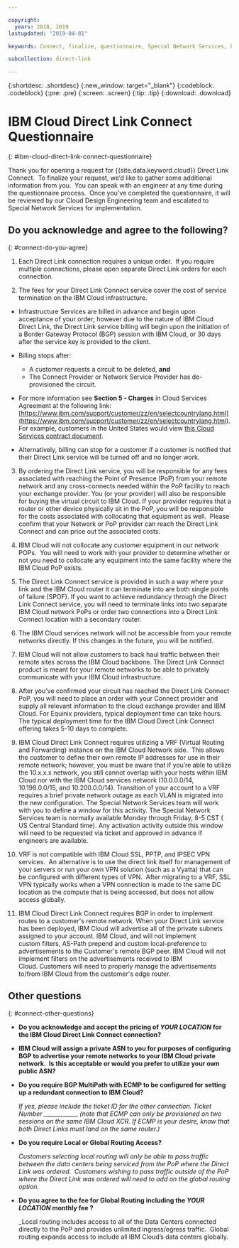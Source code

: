 ```yaml
---

copyright:
  years: 2018, 2019
lastupdated: "2019-04-01"

keywords: Connect, finalize, questionnaire, Special Network Services, billing, fees, VRF, BGP, ticket, ASN

subcollection: direct-link

---
```


{:shortdesc: .shortdesc}
{:new_window: target="_blank"}
{:codeblock: .codeblock}
{:pre: .pre}
{:screen: .screen}
{:tip: .tip}
{:download: .download}

# IBM Cloud Direct Link Connect Questionnaire
{: #ibm-cloud-direct-link-connect-questionnaire}

Thank you for opening a request for {{site.data.keyword.cloud}} Direct Link Connect.  To finalize your request, we’d like to gather some additional information from you.  You can speak with an engineer at any time during the questionnaire process.  Once you've completed the questionnaire, it will be reviewed by our Cloud Design Engineering team and escalated to Special Network Services for implementation.

## Do you acknowledge and agree to the following?
{: #connect-do-you-agree}

1. Each Direct Link connection requires a unique order.  If you require multiple connections, please open separate Direct Link orders for each connection.

2. The fees for your Direct Link Connect service cover the cost of service termination on the IBM Cloud infrastructure.

 * Infrastructure Services are billed in advance and begin upon acceptance of your order; however due to the nature of IBM Cloud Direct Link, the Direct Link service billing will begin upon the initiation of a Border Gateway Protocol (BGP) session with IBM Cloud, or 30 days after the service key is provided to the client.

 * Billing stops after:
   * A customer requests a circuit to be deleted, **and**
   * The Connect Provider or Network Service Provider has de-provisioned the circuit.
  * For more information see **Section 5 - Charges** in Cloud Services Agreement at the following link: [https://www.ibm.com/support/customer/zz/en/selectcountrylang.html](https://www.ibm.com/support/customer/zz/en/selectcountrylang.html). For example, customers in the United States would view [this Cloud Services contract document](https://www.ibm.com/support/customer/csol/contractexplorer/cloud/csa/us-en).
  * Alternatively, billing can stop for a customer if a customer is notified that their Direct Link service will be turned off and no longer work.

3. By ordering the Direct Link service, you will be responsible for any fees associated with reaching the Point of Presence (PoP) from your remote network and any cross-connects needed within the PoP facility to reach your exchange provider. You (or your provider) will also be responsible for buying the virtual circuit to IBM Cloud. If your provider requires that a router or other device physically sit in the PoP, you will be responsible for the costs associated with collocating that equipment as well.  Please confirm that your Network or PoP provider can reach the Direct Link Connect and can price out the associated costs.

4. IBM Cloud will not collocate any customer equipment in our network POPs.  You will need to work with your provider to determine whether or not you need to collocate any equipment into the same facility where the IBM Cloud PoP exists.

5. The Direct Link Connect service is provided in such a way where your link and the IBM Cloud router it can terminate into are both single points of failure (SPOF). If you want to achieve redundancy through the Direct Link Connect service, you will need to terminate links into two separate IBM Cloud network PoPs or order two connections into a Direct Link Connect location with a secondary router.

6. The IBM Cloud services network will not be accessible from your remote networks directly. If this changes in the future, you will be notified.

7. IBM Cloud will not allow customers to back haul traffic between their remote sites across the IBM Cloud backbone. The Direct Link Connect product is meant for your remote networks to be able to privately communicate with your IBM Cloud infrastructure.

8. After you’ve confirmed your circuit has reached the Direct Link Connect PoP, you will need to place an order with your Connect provider and supply all relevant information to the cloud exchange provider and IBM Cloud. For Equinix providers, typical deployment time can take hours. The typical deployment time for the IBM Cloud Direct Link Connect offering takes 5-10 days to complete.

9. IBM Cloud Direct Link Connect requires utilizing a VRF (Virtual Routing and Forwarding) instance on the IBM Cloud Network side.  This allows the customer to define their own remote IP addresses for use in their remote network; however, you must be aware that if you’re able to utilize the 10.x.x.x network, you still cannot overlap with your hosts within IBM Cloud nor with the IBM Cloud services network (10.0.0.0/14, 10.198.0.0/15, and 10.200.0.0/14). Transition of your account to a VRF requires a brief private network outage as each VLAN is migrated into the new configuration. The Special Network Services team will work with you to define a window for this activity. The Special Network Services team is normally available Monday through Friday, 8-5 CST ( US Central Standard time). Any activation activity outside this window will need to be requested via ticket and approved in advance if engineers are available.

10. VRF is not compatible with IBM Cloud SSL, PPTP, and IPSEC VPN services.  An alternative is to use the direct link itself for management of your servers or run your own VPN solution (such as a Vyatta) that can be configured with different types of VPN.  After migrating to a VRF, SSL VPN typically works when a VPN connection is made to the same DC location as the compute that is being accessed, but does not allow access globally.

11. IBM Cloud Direct Link Connect requires BGP in order to implement routes to a customer's remote network. When your Direct Link service has been deployed, IBM Cloud will advertise all of the private subnets assigned to your account. IBM Cloud, and will not implement custom filters, AS-Path prepend and custom local-preference to advertisements to the Customer's remote BGP peer. IBM Cloud will not implement filters on the advertisements received to IBM Cloud. Customers will need to properly manage the advertisements to/from IBM Cloud from the customer's edge router. 

## Other questions
{: #connect-other-questions}

* **Do you acknowledge and accept the pricing of _YOUR LOCATION_ for the IBM Cloud Direct Link Connect connection?**

* **IBM Cloud will assign a private ASN to you for purposes of configuring BGP to advertise your remote networks to your IBM Cloud private network.  Is this acceptable or would you prefer to utilize your own public ASN?**

* **Do you require BGP MultiPath with ECMP to be configured for setting up a redundant connection to IBM Cloud?** 

    _If yes, please include the ticket ID for the other connection. Ticket Number ____________  (note that ECMP can only be provisioned on two sessions on the same IBM Cloud XCR.  If ECMP is your desire, know that both Direct Links must land on the same router.)_

* **Do you require Local or Global Routing Access?**

    _Customers selecting local routing will only be able to pass traffic between the data centers being serviced from the PoP where the Direct Link was ordered.  Customers wishing to pass traffic outside of the PoP where the Direct Link was ordered will need to add on the global routing option._

* **Do you agree to the fee for Global Routing including the _YOUR LOCATION_ monthly fee ?**

    _Local routing includes access to all of the Data Centers connected directly to the PoP and provides unlimited ingress/egress traffic.  Global routing expands access to include all IBM Cloud’s data centers globally.  
